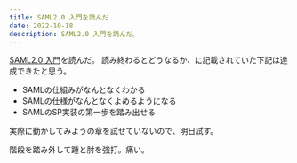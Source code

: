 ```yaml
---
title: SAML2.0 入門を読んだ
date: 2022-10-18
description: SAML2.0 入門を読んだ。
---
```


[SAML2.0 入門](https://www.amazon.co.jp/SAML%E5%85%A5%E9%96%80-%E5%BB%A3%E7%80%AC-%E7%BF%94%E9%81%A5/dp/4295601187)を読んだ。
読み終わるとどうなるか、に記載されていた下記は達成できたと思う。
- SAMLの仕組みがなんとなくわかる
- SAMLの仕様がなんとなくよめるようになる
- SAMLのSP実装の第一歩を踏み出せる

実際に動かしてみようの章を試せていないので、明日試す。

階段を踏み外して踵と肘を強打。痛い。
